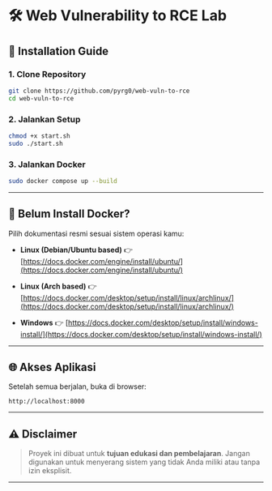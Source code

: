 # 🛠️ Web Vulnerability to RCE Lab


## 🚀 Installation Guide

### 1. Clone Repository

```bash
git clone https://github.com/pyrg0/web-vuln-to-rce
cd web-vuln-to-rce
````

### 2. Jalankan Setup

```bash
chmod +x start.sh
sudo ./start.sh
```

### 3. Jalankan Docker

```bash
sudo docker compose up --build
```

---

## 🐳 Belum Install Docker?

Pilih dokumentasi resmi sesuai sistem operasi kamu:

* **Linux (Debian/Ubuntu based)**
  👉 [https://docs.docker.com/engine/install/ubuntu/](https://docs.docker.com/engine/install/ubuntu/)

* **Linux (Arch based)**
  👉 [https://docs.docker.com/desktop/setup/install/linux/archlinux/](https://docs.docker.com/desktop/setup/install/linux/archlinux/)

* **Windows**
  👉 [https://docs.docker.com/desktop/setup/install/windows-install/](https://docs.docker.com/desktop/setup/install/windows-install/)

---

## 🌐 Akses Aplikasi

Setelah semua berjalan, buka di browser:

```
http://localhost:8000
```

---

## ⚠️ Disclaimer

> Proyek ini dibuat untuk **tujuan edukasi dan pembelajaran**.
> Jangan digunakan untuk menyerang sistem yang tidak Anda miliki atau tanpa izin eksplisit.

---
